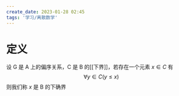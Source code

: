 ```yaml
---
create_date: 2023-01-28 02:45
tags: '学习/离散数学'
---
```


# 定义

设 G 是 A 上的偏序关系，C 是 B 的[[下界]]，若存在一个元素 $x\in C$ 有
$$
\forall y\in C(y\leq x)
$$
则我们称 $x$ 是 B 的下确界
